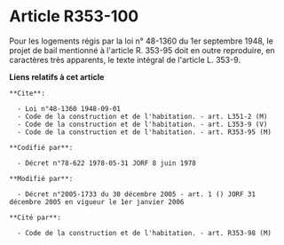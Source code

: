 # Article R353-100

Pour les logements régis par la loi n° 48-1360 du 1er septembre 1948, le projet de bail mentionné à l'article R. 353-95 doit
en outre reproduire, en caractères très apparents, le texte intégral de l'article L. 353-9.

**Liens relatifs à cet article**

	**Cite**:

	  - Loi n°48-1360 1948-09-01
	  - Code de la construction et de l'habitation. - art. L351-2 (M)
	  - Code de la construction et de l'habitation. - art. L353-9 (V)
	  - Code de la construction et de l'habitation. - art. R353-95 (M)

	**Codifié par**:

	  - Décret n°78-622 1978-05-31 JORF 8 juin 1978

	**Modifié par**:

	  - Décret n°2005-1733 du 30 décembre 2005 - art. 1 () JORF 31 décembre 2005 en vigueur le 1er janvier 2006

	**Cité par**:

	  - Code de la construction et de l'habitation. - art. R353-98 (M)
